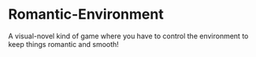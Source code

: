 # Romantic-Environment
A visual-novel kind of game where you have to control the environment to keep things romantic and smooth!
